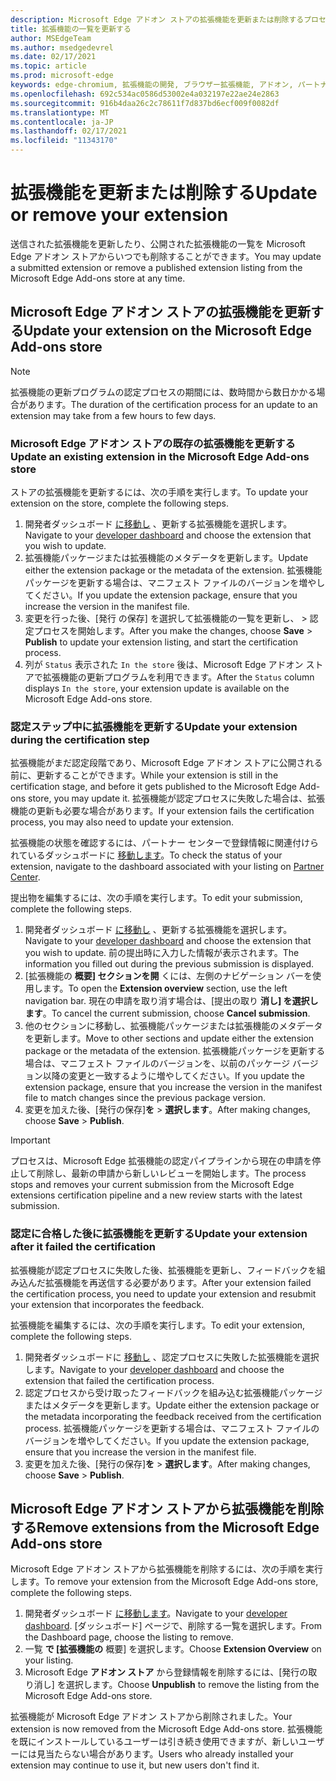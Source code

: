 ```yaml
---
description: Microsoft Edge アドオン ストアの拡張機能を更新または削除するプロセス
title: 拡張機能の一覧を更新する
author: MSEdgeTeam
ms.author: msedgedevrel
ms.date: 02/17/2021
ms.topic: article
ms.prod: microsoft-edge
keywords: edge-chromium, 拡張機能の開発, ブラウザー拡張機能, アドオン, パートナー センター, 開発者
ms.openlocfilehash: 692c534ac0586d53002e4a032197e22ae24e2863
ms.sourcegitcommit: 916b4daa26c2c78611f7d837bd6ecf009f0082df
ms.translationtype: MT
ms.contentlocale: ja-JP
ms.lasthandoff: 02/17/2021
ms.locfileid: "11343170"
---
```

# <span data-ttu-id="f3938-104">拡張機能を更新または削除する</span><span class="sxs-lookup"><span data-stu-id="f3938-104">Update or remove your extension</span></span>  

<span data-ttu-id="f3938-105">送信された拡張機能を更新したり、公開された拡張機能の一覧を Microsoft Edge アドオン ストアからいつでも削除することができます。</span><span class="sxs-lookup"><span data-stu-id="f3938-105">You may update a submitted extension or remove a published extension listing from the Microsoft Edge Add-ons store at any time.</span></span>  

## <span data-ttu-id="f3938-106">Microsoft Edge アドオン ストアの拡張機能を更新する</span><span class="sxs-lookup"><span data-stu-id="f3938-106">Update your extension on the Microsoft Edge Add-ons store</span></span>  

> [!NOTE]
> <span data-ttu-id="f3938-107">拡張機能の更新プログラムの認定プロセスの期間には、数時間から数日かかる場合があります。</span><span class="sxs-lookup"><span data-stu-id="f3938-107">The duration of the certification process for an update to an extension may take from a few hours to few days.</span></span>  

### <span data-ttu-id="f3938-108">Microsoft Edge アドオン ストアの既存の拡張機能を更新する</span><span class="sxs-lookup"><span data-stu-id="f3938-108">Update an existing extension in the Microsoft Edge Add-ons store</span></span>  

<span data-ttu-id="f3938-109">ストアの拡張機能を更新するには、次の手順を実行します。</span><span class="sxs-lookup"><span data-stu-id="f3938-109">To update your extension on the store, complete the following steps.</span></span>  

1.  <span data-ttu-id="f3938-110">開発者ダッシュボード [に移動し][MicrosoftPartnerCenter] 、更新する拡張機能を選択します。</span><span class="sxs-lookup"><span data-stu-id="f3938-110">Navigate to your [developer dashboard][MicrosoftPartnerCenter] and choose the extension that you wish to update.</span></span>  
1.  <span data-ttu-id="f3938-111">拡張機能パッケージまたは拡張機能のメタデータを更新します。</span><span class="sxs-lookup"><span data-stu-id="f3938-111">Update either the extension package or the metadata of the extension.</span></span>  <span data-ttu-id="f3938-112">拡張機能パッケージを更新する場合は、マニフェスト ファイルのバージョンを増やしてください。</span><span class="sxs-lookup"><span data-stu-id="f3938-112">If you update the extension package, ensure that you increase the version in the manifest file.</span></span>  
1.  <span data-ttu-id="f3938-113">変更を行った後、[発行 の保存] を選択して拡張機能の一覧を更新し、  >   認定プロセスを開始します。</span><span class="sxs-lookup"><span data-stu-id="f3938-113">After you make the changes, choose **Save** > **Publish** to update your extension listing, and start the certification process.</span></span>  
1.  <span data-ttu-id="f3938-114">列が `Status` 表示された `In the store` 後は、Microsoft Edge アドオン ストアで拡張機能の更新プログラムを利用できます。</span><span class="sxs-lookup"><span data-stu-id="f3938-114">After the `Status` column displays `In the store`, your extension update is available on the Microsoft Edge Add-ons store.</span></span>  
    
### <span data-ttu-id="f3938-115">認定ステップ中に拡張機能を更新する</span><span class="sxs-lookup"><span data-stu-id="f3938-115">Update your extension during the certification step</span></span>  

<span data-ttu-id="f3938-116">拡張機能がまだ認定段階であり、Microsoft Edge アドオン ストアに公開される前に、更新することができます。</span><span class="sxs-lookup"><span data-stu-id="f3938-116">While your extension is still in the certification stage, and before it gets published to the Microsoft Edge Add-ons store, you may update it.</span></span> <span data-ttu-id="f3938-117">拡張機能が認定プロセスに失敗した場合は、拡張機能の更新も必要な場合があります。</span><span class="sxs-lookup"><span data-stu-id="f3938-117">If your extension fails the certification process, you may also need to update your extension.</span></span>    

<span data-ttu-id="f3938-118">拡張機能の状態を確認するには、パートナー センターで登録情報に関連付けられているダッシュボードに [移動します][MicrosoftPartnerCenter]。</span><span class="sxs-lookup"><span data-stu-id="f3938-118">To check the status of your extension, navigate to the dashboard associated with your listing on [Partner Center][MicrosoftPartnerCenter].</span></span>  

<span data-ttu-id="f3938-119">提出物を編集するには、次の手順を実行します。</span><span class="sxs-lookup"><span data-stu-id="f3938-119">To edit your submission, complete the following steps.</span></span>  

1.  <span data-ttu-id="f3938-120">開発者ダッシュボード [に移動し][MicrosoftPartnerCenter] 、更新する拡張機能を選択します。</span><span class="sxs-lookup"><span data-stu-id="f3938-120">Navigate to your [developer dashboard][MicrosoftPartnerCenter] and choose the extension that you wish to update.</span></span>  <span data-ttu-id="f3938-121">前の提出時に入力した情報が表示されます。</span><span class="sxs-lookup"><span data-stu-id="f3938-121">The information you filled out during the previous submission is displayed.</span></span>  
1.  <span data-ttu-id="f3938-122">[拡張機能の **概要] セクションを開** くには、左側のナビゲーション バーを使用します。</span><span class="sxs-lookup"><span data-stu-id="f3938-122">To open the **Extension overview** section, use the left navigation bar.</span></span>  <span data-ttu-id="f3938-123">現在の申請を取り消す場合は、[提出の取り **消し] を選択します**。</span><span class="sxs-lookup"><span data-stu-id="f3938-123">To cancel the current submission, choose **Cancel submission**.</span></span>  
1.  <span data-ttu-id="f3938-124">他のセクションに移動し、拡張機能パッケージまたは拡張機能のメタデータを更新します。</span><span class="sxs-lookup"><span data-stu-id="f3938-124">Move to other sections and update either the extension package or the metadata of the extension.</span></span>  <span data-ttu-id="f3938-125">拡張機能パッケージを更新する場合は、マニフェスト ファイルのバージョンを、以前のパッケージ バージョン以降の変更と一致するように増やしてください。</span><span class="sxs-lookup"><span data-stu-id="f3938-125">If you update the extension package, ensure that you increase the version in the manifest file to match changes since the previous package version.</span></span>  
1.  <span data-ttu-id="f3938-126">変更を加えた後、[発行の保存]**を**  >  **選択します**。</span><span class="sxs-lookup"><span data-stu-id="f3938-126">After making changes, choose **Save** > **Publish**.</span></span>  
    
> [!IMPORTANT]
> <span data-ttu-id="f3938-127">プロセスは、Microsoft Edge 拡張機能の認定パイプラインから現在の申請を停止して削除し、最新の申請から新しいレビューを開始します。</span><span class="sxs-lookup"><span data-stu-id="f3938-127">The process stops and removes your current submission from the Microsoft Edge extensions certification pipeline and a new review starts with the latest submission.</span></span>  

### <span data-ttu-id="f3938-128">認定に合格した後に拡張機能を更新する</span><span class="sxs-lookup"><span data-stu-id="f3938-128">Update your extension after it failed the certification</span></span>  

<span data-ttu-id="f3938-129">拡張機能が認定プロセスに失敗した後、拡張機能を更新し、フィードバックを組み込んだ拡張機能を再送信する必要があります。</span><span class="sxs-lookup"><span data-stu-id="f3938-129">After your extension failed the certification process, you need to update your extension and resubmit your extension that incorporates the feedback.</span></span>  

<span data-ttu-id="f3938-130">拡張機能を編集するには、次の手順を実行します。</span><span class="sxs-lookup"><span data-stu-id="f3938-130">To edit your extension, complete the following steps.</span></span>  

1.  <span data-ttu-id="f3938-131">開発者ダッシュボードに [移動し][MicrosoftPartnerCenter] 、認定プロセスに失敗した拡張機能を選択します。</span><span class="sxs-lookup"><span data-stu-id="f3938-131">Navigate to your [developer dashboard][MicrosoftPartnerCenter] and choose the extension that failed the certification process.</span></span>  
1.  <span data-ttu-id="f3938-132">認定プロセスから受け取ったフィードバックを組み込む拡張機能パッケージまたはメタデータを更新します。</span><span class="sxs-lookup"><span data-stu-id="f3938-132">Update either the extension package or the metadata incorporating the feedback received from the certification process.</span></span>  <span data-ttu-id="f3938-133">拡張機能パッケージを更新する場合は、マニフェスト ファイルのバージョンを増やしてください。</span><span class="sxs-lookup"><span data-stu-id="f3938-133">If you update the extension package, ensure that you increase the version in the manifest file.</span></span>  
1.  <span data-ttu-id="f3938-134">変更を加えた後、[発行の保存]**を**  >  **選択します**。</span><span class="sxs-lookup"><span data-stu-id="f3938-134">After making changes, choose **Save** > **Publish**.</span></span>  
    
## <span data-ttu-id="f3938-135">Microsoft Edge アドオン ストアから拡張機能を削除する</span><span class="sxs-lookup"><span data-stu-id="f3938-135">Remove extensions from the Microsoft Edge Add-ons store</span></span>  

<span data-ttu-id="f3938-136">Microsoft Edge アドオン ストアから拡張機能を削除するには、次の手順を実行します。</span><span class="sxs-lookup"><span data-stu-id="f3938-136">To remove your extension from the Microsoft Edge Add-ons store, complete the following steps.</span></span>  

1.  <span data-ttu-id="f3938-137">開発者ダッシュボード [に移動します][MicrosoftPartnerCenter]。</span><span class="sxs-lookup"><span data-stu-id="f3938-137">Navigate to your [developer dashboard][MicrosoftPartnerCenter].</span></span>  <span data-ttu-id="f3938-138">[ダッシュボード] ページで、削除する一覧を選択します。</span><span class="sxs-lookup"><span data-stu-id="f3938-138">From the Dashboard page, choose the listing to remove.</span></span>  
1.  <span data-ttu-id="f3938-139">一覧 **で [拡張機能の** 概要] を選択します。</span><span class="sxs-lookup"><span data-stu-id="f3938-139">Choose **Extension Overview** on your listing.</span></span>  
1.  <span data-ttu-id="f3938-140">Microsoft Edge **アドオン ストア** から登録情報を削除するには、[発行の取り消し] を選択します。</span><span class="sxs-lookup"><span data-stu-id="f3938-140">Choose **Unpublish** to remove the listing from the Microsoft Edge Add-ons store.</span></span>  
    
<span data-ttu-id="f3938-141">拡張機能が Microsoft Edge アドオン ストアから削除されました。</span><span class="sxs-lookup"><span data-stu-id="f3938-141">Your extension is now removed from the Microsoft Edge Add-ons store.</span></span>  <span data-ttu-id="f3938-142">拡張機能を既にインストールしているユーザーは引き続き使用できますが、新しいユーザーには見当たらない場合があります。</span><span class="sxs-lookup"><span data-stu-id="f3938-142">Users who already installed your extension may continue to use it, but new users don't find it.</span></span>  

<!-- links -->  

[MicrosoftPartnerCenter]: https://partner.microsoft.com/dashboard/microsoftedge/public/login?ref=dd "パートナー センター"  
